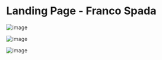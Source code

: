 ﻿# Landing Page - Franco Spada

![image](https://github.com/user-attachments/assets/e48ba251-d926-452b-a811-4c091bb0bcec)

![image](https://github.com/user-attachments/assets/21d1ece2-67d6-4ed2-8d3f-46efdaf121af)

![image](https://github.com/user-attachments/assets/b65153dd-4979-471c-952f-9e2cf45b6606)

